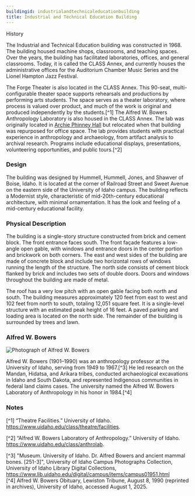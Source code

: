 ```yaml
---
buildingid: industrialandtechnicaleducationbuilding
title: Industrial and Technical Education Building
---
```

History

The Industrial and Technical Education building was constructed in 1968. The building housed machine shops, classrooms, and teaching spaces. Over the years, the building has facilitated laboratories, offices, and general classrooms. Today, it is called the CLASS Annex, and currently houses the administrative offices for the Auditorium Chamber Music Series and the Lionel Hampton Jazz Festival.

The Forge Theater is also located in the CLASS Annex. This 90-seat, multi-configurable theater space supports rehearsals and productions by performing arts students. The space serves as a theater laboratory, where process is valued over product, and much of the work is original and produced independently by the students.[^1] The Alfred W. Bowers Anthropology Laboratory is also housed in the CLASS Annex. The lab was originally located in [Archie Phinney Hall](/digital/campus/buildings/archiephinneyhall) but relocated when that building was repurposed for office space. The lab provides students with practical experience in anthropology and archaeology, from artifact analysis to archival research. Programs include educational displays, presentations, volunteering opportunities, and public tours.[^2]

### Design

The building was designed by Hummell, Hummell, Jones, and Shawver of Boise, Idaho. It is located at the corner of Railroad Street and Sweet Avenue on the eastern side of the University of Idaho campus. The building reflects a Modernist style, characteristic of mid-20th-century educational architecture, with minimal ornamentation. It has the look and feeling of a mid-century educational facility.

### Physical Description 

The building is a single-story structure constructed from brick and cement block. The front entrance faces south. The front façade features a low-angle open gable, with windows and entrance doors in the center portion and brickwork on both corners. The east and west sides of the building are made of concrete block and include two horizontal rows of windows running the length of the structure. The north side consists of cement block flanked by brick and includes two sets of double doors. Doors and windows throughout the building are made of metal.

The roof has a very low pitch with an open gable facing both north and south. The building measures approximately 120 feet from east to west and 102 feet from north to south, totaling 12,051 square feet. It is a single-level structure with an estimated peak height of 16 feet. A paved parking and loading area is located on the north side. The remainder of the building is surrounded by trees and lawn.

### Alfred W. Bowers

![Photograph of Alfred W. Bowers](https://objects.lib.uidaho.edu/campus/campus01951.jpg)   

Alfred W. Bowers (1901–1990) was an anthropology professor at the University of Idaho, serving from 1949 to 1967.[^3] He led research on the Mandan, Hidatsa, and Arikara tribes, conducted archaeological excavations in Idaho and South Dakota, and represented Indigenous communities in federal land claims cases. The university named the Alfred W. Bowers Laboratory of Anthropology in his honor in 1984.[^4]
### Notes

[^1] “Theatre Facilities.” University of Idaho. https://www.uidaho.edu/class/theatre/facilities.

[^2]  “Alfred W. Bowers Laboratory of Anthropology.” University of Idaho. https://www.uidaho.edu/class/anthrolab.

[^3] "Museum. University of Idaho. Dr. Alfred Bowers and ancient mammal bones. [251-3]", University of Idaho Campus Photographs Collection, University of Idaho Library Digital Collections, https://www.lib.uidaho.edu/digital/campus/items/campus01951.html  
[^4] Alfred W. Bowers Obituary, Lewiston Tribune, August 8, 1990 (reprinted in archives), University of Idaho, accessed August 1, 2025.